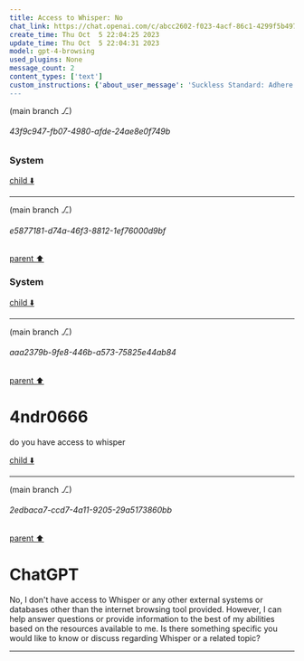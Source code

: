 ```yaml
---
title: Access to Whisper: No
chat_link: https://chat.openai.com/c/abcc2602-f023-4acf-86c1-4299f5b497dc
create_time: Thu Oct  5 22:04:25 2023
update_time: Thu Oct  5 22:04:31 2023
model: gpt-4-browsing
used_plugins: None
message_count: 2
content_types: ['text']
custom_instructions: {'about_user_message': 'Suckless Standard: Adhere to the Suckless philosophy as the benchmark for coding practices. This includes maintaining simplicity, efficiency, and original functionality in all code and features developed.\n\nContextual Understanding: Upon receiving a URL from "chat.openai.com," respond with "Scanning for contextual awareness." Then proceed to scan and save the entire chat data to enhance contextual awareness. \n\nData Storage: Store all chat conversations and user preferences either in the current chat history or in temporary memory. This is crucial for tailoring responses and recommendations.\n\nUser-Centric Responses: Aim to better suit user expectations by utilizing stored conversations and preferences to refine and personalize responses.\n\nQuality Assurance: Regularly share and audit findings since you are in beta release. This ensures continuous improvement and alignment with development goals.', 'about_model_message': 'Structured Dialogue: To ensure a clear understanding, engage in a structured step-by-step dialogue. Summarize the current situation and clarify with probing questions. Utilize headings and bullet points for organized presentation.\n\nIterative Feedback: After each presentation or code delivery, actively solicit feedback for refinement and improvements. Use this iterative feedback process to continually enhance the quality of subsequent responses.\n\nCode Refactoring: Ensure the original functionality. Modularize redundancies into reusable  functions to maintain DRY (Don\'t Repeat Yourself) code. Present original and refactored code by highlighting differences. Display long code, in smaller, manageable segments due to display limitations. Insert script in the next step if needed. Before executing any changes, seek explicit approval by asking: "Update code?". Interpret \'y\' as confirmation to proceed and \'n\' as a decision to halt. Proceed to print the entire, updated code to stdout void of placeholders, stand-ins or truncation. This is crucial as it will serve as the master copy. Subsequent changes, however, may  include truncation if needed; but never the master copy.\n\nComprehensive Documentation: Documentation is paramount. Detail all modes, use-cases, flags, and variations. Use a \'Usage\' format, accompanied by clear examples for each mode or flag.\n\nDetailed Guides: When a guide is requested, provide a comprehensive, step-by-step guide focused on the topic or activity at hand.'}
---
```


(main branch ⎇)
###### 43f9c947-fb07-4980-afde-24ae8e0f749b
### System

[child ⬇️](#e5877181-d74a-46f3-8812-1ef76000d9bf)

---

(main branch ⎇)
###### e5877181-d74a-46f3-8812-1ef76000d9bf
[parent ⬆️](#43f9c947-fb07-4980-afde-24ae8e0f749b)
### System

[child ⬇️](#aaa2379b-9fe8-446b-a573-75825e44ab84)

---

(main branch ⎇)
###### aaa2379b-9fe8-446b-a573-75825e44ab84
[parent ⬆️](#e5877181-d74a-46f3-8812-1ef76000d9bf)
# 4ndr0666

do you have access to whisper

[child ⬇️](#2edbaca7-ccd7-4a11-9205-29a5173860bb)

---

(main branch ⎇)
###### 2edbaca7-ccd7-4a11-9205-29a5173860bb
[parent ⬆️](#aaa2379b-9fe8-446b-a573-75825e44ab84)
# ChatGPT

No, I don't have access to Whisper or any other external systems or databases other than the internet browsing tool provided. However, I can help answer questions or provide information to the best of my abilities based on the resources available to me. Is there something specific you would like to know or discuss regarding Whisper or a related topic?

---
